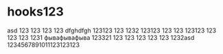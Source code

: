 # hooks123
 asd
123
123
123
123
dfghdfgh
123123
123
1232
123123
123
123
123123
123
123
123
1231
фывафывафыва
123321
123
123
123
123
123
1232asd
1234567891011123123123